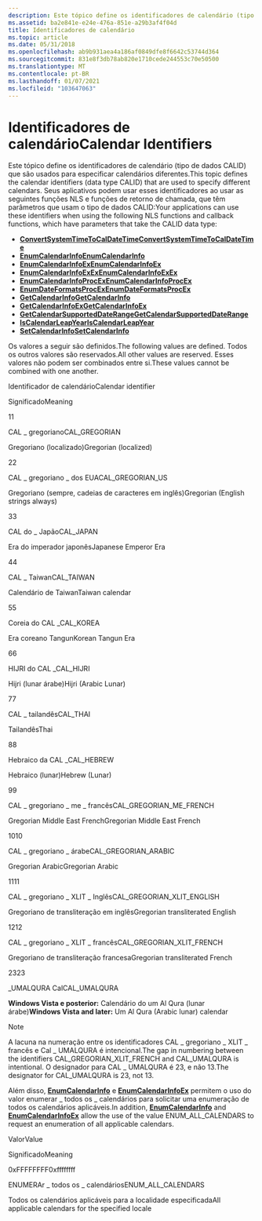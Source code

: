 ```yaml
---
description: Este tópico define os identificadores de calendário (tipo de dados CALID) que são usados para especificar calendários diferentes.
ms.assetid: ba2e841e-e24e-476a-851e-a29b3af4f04d
title: Identificadores de calendário
ms.topic: article
ms.date: 05/31/2018
ms.openlocfilehash: ab9b931aea4a186af0849dfe8f6642c53744d364
ms.sourcegitcommit: 831e8f3db78ab820e1710cede244553c70e50500
ms.translationtype: MT
ms.contentlocale: pt-BR
ms.lasthandoff: 01/07/2021
ms.locfileid: "103647063"
---
```

# <a name="calendar-identifiers"></a><span data-ttu-id="52d8d-103">Identificadores de calendário</span><span class="sxs-lookup"><span data-stu-id="52d8d-103">Calendar Identifiers</span></span>

<span data-ttu-id="52d8d-104">Este tópico define os identificadores de calendário (tipo de dados CALID) que são usados para especificar calendários diferentes.</span><span class="sxs-lookup"><span data-stu-id="52d8d-104">This topic defines the calendar identifiers (data type CALID) that are used to specify different calendars.</span></span> <span data-ttu-id="52d8d-105">Seus aplicativos podem usar esses identificadores ao usar as seguintes funções NLS e funções de retorno de chamada, que têm parâmetros que usam o tipo de dados CALID:</span><span class="sxs-lookup"><span data-stu-id="52d8d-105">Your applications can use these identifiers when using the following NLS functions and callback functions, which have parameters that take the CALID data type:</span></span>

-   [<span data-ttu-id="52d8d-106">**ConvertSystemTimeToCalDateTime**</span><span class="sxs-lookup"><span data-stu-id="52d8d-106">**ConvertSystemTimeToCalDateTime**</span></span>](convertsystemtimetocaldatetime.md)
-   [<span data-ttu-id="52d8d-107">**EnumCalendarInfo**</span><span class="sxs-lookup"><span data-stu-id="52d8d-107">**EnumCalendarInfo**</span></span>](/windows/desktop/api/Winnls/nf-winnls-enumcalendarinfoa)
-   [<span data-ttu-id="52d8d-108">**EnumCalendarInfoEx**</span><span class="sxs-lookup"><span data-stu-id="52d8d-108">**EnumCalendarInfoEx**</span></span>](/windows/desktop/api/Winnls/nf-winnls-enumcalendarinfoexa)
-   [<span data-ttu-id="52d8d-109">**EnumCalendarInfoExEx**</span><span class="sxs-lookup"><span data-stu-id="52d8d-109">**EnumCalendarInfoExEx**</span></span>](/windows/desktop/api/Winnls/nf-winnls-enumcalendarinfoexex)
-   <span data-ttu-id="52d8d-110">[**EnumCalendarInfoProcEx**](/previous-versions/windows/desktop/legacy/dd317807(v=vs.85))</span><span class="sxs-lookup"><span data-stu-id="52d8d-110">[**EnumCalendarInfoProcEx**](/previous-versions/windows/desktop/legacy/dd317807(v=vs.85))</span></span>
-   <span data-ttu-id="52d8d-111">[**EnumDateFormatsProcEx**](/previous-versions/windows/desktop/legacy/dd317814(v=vs.85))</span><span class="sxs-lookup"><span data-stu-id="52d8d-111">[**EnumDateFormatsProcEx**](/previous-versions/windows/desktop/legacy/dd317814(v=vs.85))</span></span>
-   [<span data-ttu-id="52d8d-112">**GetCalendarInfo**</span><span class="sxs-lookup"><span data-stu-id="52d8d-112">**GetCalendarInfo**</span></span>](/windows/desktop/api/Winnls/nf-winnls-getcalendarinfoa)
-   [<span data-ttu-id="52d8d-113">**GetCalendarInfoEx**</span><span class="sxs-lookup"><span data-stu-id="52d8d-113">**GetCalendarInfoEx**</span></span>](/windows/desktop/api/Winnls/nf-winnls-getcalendarinfoex)
-   [<span data-ttu-id="52d8d-114">**GetCalendarSupportedDateRange**</span><span class="sxs-lookup"><span data-stu-id="52d8d-114">**GetCalendarSupportedDateRange**</span></span>](getcalendarsupporteddaterange.md)
-   [<span data-ttu-id="52d8d-115">**IsCalendarLeapYear**</span><span class="sxs-lookup"><span data-stu-id="52d8d-115">**IsCalendarLeapYear**</span></span>](iscalendarleapyear.md)
-   [<span data-ttu-id="52d8d-116">**SetCalendarInfo**</span><span class="sxs-lookup"><span data-stu-id="52d8d-116">**SetCalendarInfo**</span></span>](/windows/desktop/api/Winnls/nf-winnls-setcalendarinfoa)

<span data-ttu-id="52d8d-117">Os valores a seguir são definidos.</span><span class="sxs-lookup"><span data-stu-id="52d8d-117">The following values are defined.</span></span> <span data-ttu-id="52d8d-118">Todos os outros valores são reservados.</span><span class="sxs-lookup"><span data-stu-id="52d8d-118">All other values are reserved.</span></span> <span data-ttu-id="52d8d-119">Esses valores não podem ser combinados entre si.</span><span class="sxs-lookup"><span data-stu-id="52d8d-119">These values cannot be combined with one another.</span></span>



<span data-ttu-id="52d8d-120">Identificador de calendário</span><span class="sxs-lookup"><span data-stu-id="52d8d-120">Calendar identifier</span></span>

<span data-ttu-id="52d8d-121">Significado</span><span class="sxs-lookup"><span data-stu-id="52d8d-121">Meaning</span></span>

<span data-ttu-id="52d8d-122">1</span><span class="sxs-lookup"><span data-stu-id="52d8d-122">1</span></span>

<span data-ttu-id="52d8d-123">CAL \_ gregoriano</span><span class="sxs-lookup"><span data-stu-id="52d8d-123">CAL\_GREGORIAN</span></span>

<span data-ttu-id="52d8d-124">Gregoriano (localizado)</span><span class="sxs-lookup"><span data-stu-id="52d8d-124">Gregorian (localized)</span></span>

<span data-ttu-id="52d8d-125">2</span><span class="sxs-lookup"><span data-stu-id="52d8d-125">2</span></span>

<span data-ttu-id="52d8d-126">CAL \_ gregoriano \_ dos EUA</span><span class="sxs-lookup"><span data-stu-id="52d8d-126">CAL\_GREGORIAN\_US</span></span>

<span data-ttu-id="52d8d-127">Gregoriano (sempre, cadeias de caracteres em inglês)</span><span class="sxs-lookup"><span data-stu-id="52d8d-127">Gregorian (English strings always)</span></span>

<span data-ttu-id="52d8d-128">3</span><span class="sxs-lookup"><span data-stu-id="52d8d-128">3</span></span>

<span data-ttu-id="52d8d-129">CAL do \_ Japão</span><span class="sxs-lookup"><span data-stu-id="52d8d-129">CAL\_JAPAN</span></span>

<span data-ttu-id="52d8d-130">Era do imperador japonês</span><span class="sxs-lookup"><span data-stu-id="52d8d-130">Japanese Emperor Era</span></span>

<span data-ttu-id="52d8d-131">4</span><span class="sxs-lookup"><span data-stu-id="52d8d-131">4</span></span>

<span data-ttu-id="52d8d-132">CAL \_ Taiwan</span><span class="sxs-lookup"><span data-stu-id="52d8d-132">CAL\_TAIWAN</span></span>

<span data-ttu-id="52d8d-133">Calendário de Taiwan</span><span class="sxs-lookup"><span data-stu-id="52d8d-133">Taiwan calendar</span></span>

<span data-ttu-id="52d8d-134">5</span><span class="sxs-lookup"><span data-stu-id="52d8d-134">5</span></span>

<span data-ttu-id="52d8d-135">Coreia do CAL \_</span><span class="sxs-lookup"><span data-stu-id="52d8d-135">CAL\_KOREA</span></span>

<span data-ttu-id="52d8d-136">Era coreano Tangun</span><span class="sxs-lookup"><span data-stu-id="52d8d-136">Korean Tangun Era</span></span>

<span data-ttu-id="52d8d-137">6</span><span class="sxs-lookup"><span data-stu-id="52d8d-137">6</span></span>

<span data-ttu-id="52d8d-138">HIJRI do CAL \_</span><span class="sxs-lookup"><span data-stu-id="52d8d-138">CAL\_HIJRI</span></span>

<span data-ttu-id="52d8d-139">Hijri (lunar árabe)</span><span class="sxs-lookup"><span data-stu-id="52d8d-139">Hijri (Arabic Lunar)</span></span>

<span data-ttu-id="52d8d-140">7</span><span class="sxs-lookup"><span data-stu-id="52d8d-140">7</span></span>

<span data-ttu-id="52d8d-141">CAL \_ tailandês</span><span class="sxs-lookup"><span data-stu-id="52d8d-141">CAL\_THAI</span></span>

<span data-ttu-id="52d8d-142">Tailandês</span><span class="sxs-lookup"><span data-stu-id="52d8d-142">Thai</span></span>

<span data-ttu-id="52d8d-143">8</span><span class="sxs-lookup"><span data-stu-id="52d8d-143">8</span></span>

<span data-ttu-id="52d8d-144">Hebraico da CAL \_</span><span class="sxs-lookup"><span data-stu-id="52d8d-144">CAL\_HEBREW</span></span>

<span data-ttu-id="52d8d-145">Hebraico (lunar)</span><span class="sxs-lookup"><span data-stu-id="52d8d-145">Hebrew (Lunar)</span></span>

<span data-ttu-id="52d8d-146">9</span><span class="sxs-lookup"><span data-stu-id="52d8d-146">9</span></span>

<span data-ttu-id="52d8d-147">CAL \_ gregoriano \_ me \_ francês</span><span class="sxs-lookup"><span data-stu-id="52d8d-147">CAL\_GREGORIAN\_ME\_FRENCH</span></span>

<span data-ttu-id="52d8d-148">Gregorian Middle East French</span><span class="sxs-lookup"><span data-stu-id="52d8d-148">Gregorian Middle East French</span></span>

<span data-ttu-id="52d8d-149">10</span><span class="sxs-lookup"><span data-stu-id="52d8d-149">10</span></span>

<span data-ttu-id="52d8d-150">CAL \_ gregoriano \_ árabe</span><span class="sxs-lookup"><span data-stu-id="52d8d-150">CAL\_GREGORIAN\_ARABIC</span></span>

<span data-ttu-id="52d8d-151">Gregorian Arabic</span><span class="sxs-lookup"><span data-stu-id="52d8d-151">Gregorian Arabic</span></span>

<span data-ttu-id="52d8d-152">11</span><span class="sxs-lookup"><span data-stu-id="52d8d-152">11</span></span>

<span data-ttu-id="52d8d-153">CAL \_ gregoriano \_ XLIT \_ Inglês</span><span class="sxs-lookup"><span data-stu-id="52d8d-153">CAL\_GREGORIAN\_XLIT\_ENGLISH</span></span>

<span data-ttu-id="52d8d-154">Gregoriano de transliteração em inglês</span><span class="sxs-lookup"><span data-stu-id="52d8d-154">Gregorian transliterated English</span></span>

<span data-ttu-id="52d8d-155">12</span><span class="sxs-lookup"><span data-stu-id="52d8d-155">12</span></span>

<span data-ttu-id="52d8d-156">CAL \_ gregoriano \_ XLIT \_ francês</span><span class="sxs-lookup"><span data-stu-id="52d8d-156">CAL\_GREGORIAN\_XLIT\_FRENCH</span></span>

<span data-ttu-id="52d8d-157">Gregoriano de transliteração francesa</span><span class="sxs-lookup"><span data-stu-id="52d8d-157">Gregorian transliterated French</span></span>

<span data-ttu-id="52d8d-158">23</span><span class="sxs-lookup"><span data-stu-id="52d8d-158">23</span></span>

<span data-ttu-id="52d8d-159">\_UMALQURA Cal</span><span class="sxs-lookup"><span data-stu-id="52d8d-159">CAL\_UMALQURA</span></span>

<span data-ttu-id="52d8d-160">**Windows Vista e posterior:** Calendário do um Al Qura (lunar árabe)</span><span class="sxs-lookup"><span data-stu-id="52d8d-160">**Windows Vista and later:** Um Al Qura (Arabic lunar) calendar</span></span>



 

> [!Note]  
> <span data-ttu-id="52d8d-161">A lacuna na numeração entre os identificadores CAL \_ gregoriano \_ XLIT \_ francês e Cal \_ UMALQURA é intencional.</span><span class="sxs-lookup"><span data-stu-id="52d8d-161">The gap in numbering between the identifiers CAL\_GREGORIAN\_XLIT\_FRENCH and CAL\_UMALQURA is intentional.</span></span> <span data-ttu-id="52d8d-162">O designador para CAL \_ UMALQURA é 23, e não 13.</span><span class="sxs-lookup"><span data-stu-id="52d8d-162">The designator for CAL\_UMALQURA is 23, not 13.</span></span>

 

<span data-ttu-id="52d8d-163">Além disso, [**EnumCalendarInfo**](/windows/desktop/api/Winnls/nf-winnls-enumcalendarinfoa) e [**EnumCalendarInfoEx**](/windows/desktop/api/Winnls/nf-winnls-enumcalendarinfoexa) permitem o uso do valor enumerar \_ todos os \_ calendários para solicitar uma enumeração de todos os calendários aplicáveis.</span><span class="sxs-lookup"><span data-stu-id="52d8d-163">In addition, [**EnumCalendarInfo**](/windows/desktop/api/Winnls/nf-winnls-enumcalendarinfoa) and [**EnumCalendarInfoEx**](/windows/desktop/api/Winnls/nf-winnls-enumcalendarinfoexa) allow the use of the value ENUM\_ALL\_CALENDARS to request an enumeration of all applicable calendars.</span></span>

<span data-ttu-id="52d8d-164">Valor</span><span class="sxs-lookup"><span data-stu-id="52d8d-164">Value</span></span>

<span data-ttu-id="52d8d-165">Significado</span><span class="sxs-lookup"><span data-stu-id="52d8d-165">Meaning</span></span>

<span data-ttu-id="52d8d-166">0xFFFFFFFF</span><span class="sxs-lookup"><span data-stu-id="52d8d-166">0xffffffff</span></span>

<span data-ttu-id="52d8d-167">ENUMERAr \_ todos os \_ calendários</span><span class="sxs-lookup"><span data-stu-id="52d8d-167">ENUM\_ALL\_CALENDARS</span></span>

<span data-ttu-id="52d8d-168">Todos os calendários aplicáveis para a localidade especificada</span><span class="sxs-lookup"><span data-stu-id="52d8d-168">All applicable calendars for the specified locale</span></span>



 

 

 
